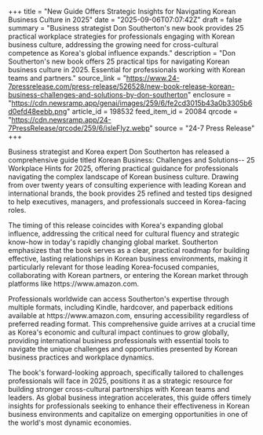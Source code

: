 +++
title = "New Guide Offers Strategic Insights for Navigating Korean Business Culture in 2025"
date = "2025-09-06T07:07:42Z"
draft = false
summary = "Business strategist Don Southerton's new book provides 25 practical workplace strategies for professionals engaging with Korean business culture, addressing the growing need for cross-cultural competence as Korea's global influence expands."
description = "Don Southerton's new book offers 25 practical tips for navigating Korean business culture in 2025. Essential for professionals working with Korean teams and partners."
source_link = "https://www.24-7pressrelease.com/press-release/526528/new-book-release-korean-business-challenges-and-solutions-by-don-southerton"
enclosure = "https://cdn.newsramp.app/genai/images/259/6/fe2cd3015b43a0b3305b6d0efd48eebb.png"
article_id = 198532
feed_item_id = 20084
qrcode = "https://cdn.newsramp.app/24-7PressRelease/qrcode/259/6/isleFlyz.webp"
source = "24-7 Press Release"
+++

<p>Business strategist and Korea expert Don Southerton has released a comprehensive guide titled Korean Business: Challenges and Solutions-- 25 Workplace Hints for 2025, offering practical guidance for professionals navigating the complex landscape of Korean business culture. Drawing from over twenty years of consulting experience with leading Korean and international brands, the book provides 25 refined and tested tips designed to help executives, managers, and professionals succeed in Korea-facing roles.</p><p>The timing of this release coincides with Korea's expanding global influence, addressing the critical need for cultural fluency and strategic know-how in today's rapidly changing global market. Southerton emphasizes that the book serves as a clear, practical roadmap for building effective, lasting relationships in Korean business environments, making it particularly relevant for those leading Korea-focused companies, collaborating with Korean partners, or entering the Korean market through platforms like https://www.amazon.com.</p><p>Professionals worldwide can access Southerton's expertise through multiple formats, including Kindle, hardcover, and paperback editions available at https://www.amazon.com, ensuring accessibility regardless of preferred reading format. This comprehensive guide arrives at a crucial time as Korea's economic and cultural impact continues to grow globally, providing international business professionals with essential tools to navigate the unique challenges and opportunities presented by Korean business practices and workplace dynamics.</p><p>The book's forward-looking approach, specifically tailored to challenges professionals will face in 2025, positions it as a strategic resource for building stronger cross-cultural partnerships with Korean teams and leaders. As global business integration accelerates, this guide offers timely insights for professionals seeking to enhance their effectiveness in Korean business environments and capitalize on emerging opportunities in one of the world's most dynamic economies.</p>